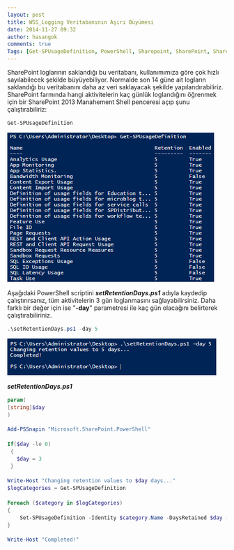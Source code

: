```yaml
---
layout: post
title: WSS_Logging Veritabanının Aşırı Büyümesi
date: 2014-11-27 09:32
author: hasangok
comments: true
Tags: [Get-SPUsageDefinition, PowerShell, Sharepoint, SharePoint, Sharepoint 2013, WSS_Logging]
---
```

SharePoint loglarının saklandığı bu veritabanı, kullanımımıza göre çok hızlı sayılabilecek şekilde büyüyebiliyor. Normalde son 14 güne ait logların saklandığı bu veritabanını daha az veri saklayacak şekilde yapılandırabiliriz.
SharePoint farmında hangi aktivitelerin kaç günlük loglandığını öğrenmek için bir SharePoint 2013 Manahement Shell penceresi açıp şunu çalıştırabiliriz:

```powershell
Get-SPUsageDefinition
```
![Get-SPUsageDefinition-list](https://raw.githubusercontent.com/hasangok/hasangok.github.io/master/uploads/2014/11/Get-SPUsageDefinition-list.png "Get-SPUsageDefinition-list")

Aşağıdaki PowerShell scriptini ***setRetentionDays.ps1*** adıyla kaydedip çalıştırırsanız, tüm aktivitelerin 3 gün loglanmasını sağlayabilirsiniz. Daha farklı bir değer için ise "**-day**" parametresi ile kaç gün olacağını belirterek çalıştırabiliriniz.

```powershell
.\setRetentionDays.ps1 -day 5
```
![Get-SPUsageDefinition](https://raw.githubusercontent.com/hasangok/hasangok.github.io/master/uploads/2014/11/Get-SPUsageDefinition.png "Get-SPUsageDefinition")

***setRetentionDays.ps1***

```powershell
param(
[string]$day
)

Add-PSSnapin "Microsoft.SharePoint.PowerShell"

If($day -le 0)
 {
   $day = 3
 }

Write-Host "Changing retention values to $day days..."
$logCategories = Get-SPUsageDefinition

Foreach ($category in $logCategories)
{
	Set-SPUsageDefinition -Identity $category.Name -DaysRetained $day -erroraction 'silentlycontinue'
}

Write-Host "Completed!"
```